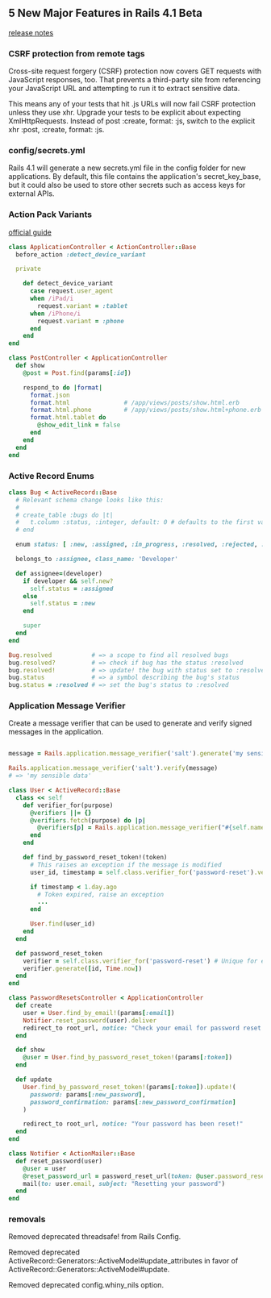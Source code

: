 ## 5 New Major Features in Rails 4.1 Beta

[release notes](http://weblog.rubyonrails.org/2013/12/18/Rails-4-1-beta1)

### CSRF protection from remote tags


Cross-site request forgery (CSRF) protection now covers GET requests with JavaScript responses, too. That prevents a third-party site from referencing your JavaScript URL and attempting to run it to extract sensitive data.

This means any of your tests that hit .js URLs will now fail CSRF protection unless they use xhr. Upgrade your tests to be explicit about expecting XmlHttpRequests. Instead of post :create, format: :js, switch to the explicit xhr :post, :create, format: :js.


### config/secrets.yml


Rails 4.1 will generate a new secrets.yml file in the config folder for new applications. By default, this file contains the application's secret_key_base, but it could also be used to store other secrets such as access keys for external APIs.


### Action Pack Variants

[official guide](http://edgeapi.rubyonrails.org/classes/ActionController/MimeResponds.html#method-i-respond_to)

```ruby
class ApplicationController < ActionController::Base
  before_action :detect_device_variant

  private

    def detect_device_variant
      case request.user_agent
      when /iPad/i
        request.variant = :tablet
      when /iPhone/i
        request.variant = :phone
      end
    end
end

class PostController < ApplicationController
  def show
    @post = Post.find(params[:id])

    respond_to do |format|
      format.json
      format.html               # /app/views/posts/show.html.erb
      format.html.phone         # /app/views/posts/show.html+phone.erb
      format.html.tablet do
        @show_edit_link = false
      end
    end
  end
end

```

### Active Record Enums

```ruby
class Bug < ActiveRecord::Base
  # Relevant schema change looks like this:
  #
  # create_table :bugs do |t|
  #   t.column :status, :integer, default: 0 # defaults to the first value (i.e. :new)
  # end

  enum status: [ :new, :assigned, :in_progress, :resolved, :rejected, :reopened ]

  belongs_to :assignee, class_name: 'Developer'

  def assignee=(developer)
    if developer && self.new?
      self.status = :assigned
    else
      self.status = :new
    end

    super
  end
end

Bug.resolved           # => a scope to find all resolved bugs
bug.resolved?          # => check if bug has the status :resolved
bug.resolved!          # => update! the bug with status set to :resolved
bug.status             # => a symbol describing the bug's status
bug.status = :resolved # => set the bug's status to :resolved
```

### Application Message Verifier


Create a message verifier that can be used to generate and verify signed messages in the application.


```ruby

message = Rails.application.message_verifier('salt').generate('my sensible data')

Rails.application.message_verifier('salt').verify(message)
# => 'my sensible data'
```

```ruby
class User < ActiveRecord::Base
  class << self
    def verifier_for(purpose)
      @verifiers ||= {}
      @verifiers.fetch(purpose) do |p|
        @verifiers[p] = Rails.application.message_verifier("#{self.name}-#{p.to_s}")
      end
    end

    def find_by_password_reset_token!(token)
      # This raises an exception if the message is modified
      user_id, timestamp = self.class.verifier_for('password-reset').verify(token)

      if timestamp < 1.day.ago
        # Token expired, raise an exception
        ...
      end

      User.find(user_id)
    end
  end

  def password_reset_token
    verifier = self.class.verifier_for('password-reset') # Unique for each type of messages
    verifier.generate([id, Time.now])
  end
end

class PasswordResetsController < ApplicationController
  def create
    user = User.find_by_email!(params[:email])
    Notifier.reset_password(user).deliver
    redirect_to root_url, notice: "Check your email for password reset instructions!"
  end

  def show
    @user = User.find_by_password_reset_token!(params[:token])
  end

  def update
    User.find_by_password_reset_token!(params[:token]).update!(
      password: params[:new_password],
      password_confirmation: params[:new_password_confirmation]
    )

    redirect_to root_url, notice: "Your password has been reset!"
  end
end

class Notifier < ActionMailer::Base
  def reset_password(user)
    @user = user
    @reset_password_url = password_reset_url(token: @user.password_reset_token)
    mail(to: user.email, subject: "Resetting your password")
  end
end
```


### removals

Removed deprecated threadsafe! from Rails Config.

Removed deprecated ActiveRecord::Generators::ActiveModel#update_attributes in favor of ActiveRecord::Generators::ActiveModel#update.

Removed deprecated config.whiny_nils option.
